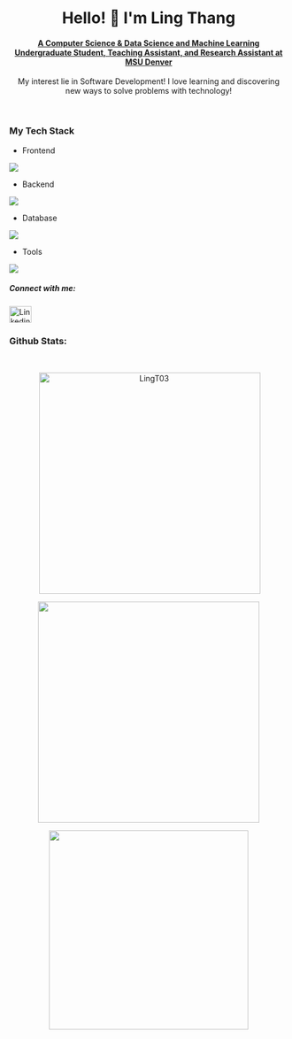 <h1 align="center">Hello! 🙂 I'm Ling Thang</h1>
<a href="https://www.msudenver.edu/computer-sciences/" align="center"><h4>A Computer Science & Data Science and Machine Learning Undergraduate Student, Teaching Assistant, and Research Assistant at MSU Denver</h4></a>

<p align="center"> My interest lie in Software Development! I love learning and discovering new ways to solve problems with technology!</p>

<br>

<h3 align="left">My Tech Stack</h3>

- Frontend
<p align="left">
  <a href="https://skillicons.dev">
    <img src="https://skillicons.dev/icons?i=html,css,js,react,tailwind,vuejs" />
  </a>
</p>

- Backend
<p align="left">
  <a href="https://skillicons.dev">
    <img src="https://skillicons.dev/icons?i=java,python,nodejs,django" />
  </a>
</p>

- Database
<p align="left">
  <a href="https://skillicons.dev">
    <img src="https://skillicons.dev/icons?i=mysql,postgresql,mongodb" />
  </a>
</p>

- Tools
<p align="left">
  <a href="https://skillicons.dev">
    <img src="https://skillicons.dev/icons?i=git,github,figma,idea,vscode" />
  </a>
</p>

<h5 align="left">Connect with me:</h5>

<p align="left">
<a href="https://www.linkedin.com/in/ling-thang-686a52213" target="blank"><img align="center" src="https://raw.githubusercontent.com/rahuldkjain/github-profile-readme-generator/master/src/images/icons/Social/linked-in-alt.svg" alt="LinkedinLogo" height="30" width="40" /></a>
</p>

<h3 align="left">Github Stats:</h3>
<br/>
<p align="center">&nbsp;<img align="center" src="https://github-readme-stats.vercel.app/api?username=LingT03&theme=onedark&show_icons=true&hide_border=true&count_private=true" width="400px" alt="LingT03" /></p>
<p align="center"><img align="center" src="https://github-readme-streak-stats.herokuapp.com/?user=LingT03&theme=onedark&hide_border=true" width="400px" /></p>
<p align="center"><img align="center" src="https://github-readme-stats.vercel.app/api/top-langs/?username=LingT03&theme=onedark&show_icons=true&hide_border=true&layout=compact"  width="360px" /></p>
<br/>

<br/>
